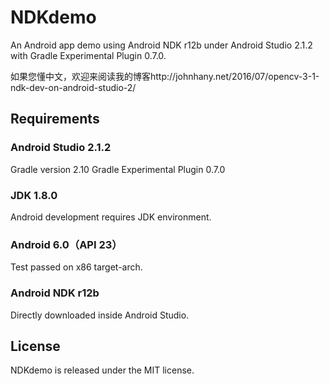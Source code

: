 # NDKdemo

An Android app demo using Android NDK r12b under Android Studio 2.1.2 with Gradle Experimental Plugin 0.7.0.

如果您懂中文，欢迎来阅读我的博客http://johnhany.net/2016/07/opencv-3-1-ndk-dev-on-android-studio-2/

## Requirements

### Android Studio 2.1.2
Gradle version 2.10
Gradle Experimental Plugin 0.7.0

### JDK 1.8.0
Android development requires JDK environment.

### Android 6.0（API 23）
Test passed on x86 target-arch.

### Android NDK r12b
Directly downloaded inside Android Studio.

## License

NDKdemo is released under the MIT license.
